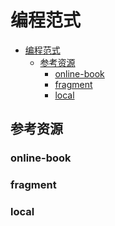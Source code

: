 # 编程范式

<!--ts-->
* [编程范式](#编程范式)
   * [参考资源](#参考资源)
      * [online-book](#online-book)
      * [fragment](#fragment)
      * [local](#local)

<!-- Created by https://github.com/ekalinin/github-markdown-toc -->
<!-- Added by: kuanhsiaokuo, at: Thu Jul  7 10:14:31 CST 2022 -->

<!--te-->

## 参考资源

### online-book

### fragment

### local